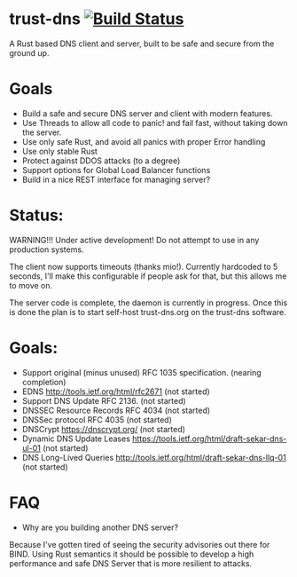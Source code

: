 # trust-dns [![Build Status](https://travis-ci.org/bluejekyll/trust-dns.svg?branch=master)](https://travis-ci.org/bluejekyll/trust-dns)
A Rust based DNS client and server, built to be safe and secure from the
ground up.

# Goals

- Build a safe and secure DNS server and client with modern features.
- Use Threads to allow all code to panic! and fail fast, without taking down
the server.
- Use only safe Rust, and avoid all panics with proper Error handling
- Use only stable Rust
- Protect against DDOS attacks (to a degree)
- Support options for Global Load Balancer functions
- Build in a nice REST interface for managing server?

# Status:

WARNING!!! Under active development! Do not attempt to use in any production systems.

The client now supports timeouts (thanks mio!). Currently hardcoded to 5 seconds, I'll make
this configurable if people ask for that, but this allows me to move on.

The server code is complete, the daemon is currently in progress. Once this is done
the plan is to start self-host trust-dns.org on the trust-dns software.

# Goals:

- Support original (minus unused) RFC 1035 specification. (nearing completion)
- EDNS http://tools.ietf.org/html/rfc2671 (not started)
- Support DNS Update RFC 2136.            (not started)
- DNSSEC Resource Records RFC 4034        (not started)
- DNSSec protocol RFC 4035                (not started)
- DNSCrypt https://dnscrypt.org/          (not started)
- Dynamic DNS Update Leases https://tools.ietf.org/html/draft-sekar-dns-ul-01 (not started)
- DNS Long-Lived Queries http://tools.ietf.org/html/draft-sekar-dns-llq-01    (not started)

# FAQ

- Why are you building another DNS server?

Because I've gotten tired of seeing the security advisories out there for BIND.
Using Rust semantics it should be possible to develop a high performance and
safe DNS Server that is more resilient to attacks.
